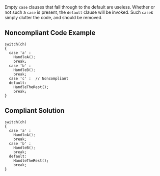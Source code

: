 
Empty `case` clauses that fall through to the default are useless. Whether or not such a `case` is present, the `default` clause will be invoked. Such `case`s simply clutter the code, and should be removed.

## Noncompliant Code Example


    switch(ch)
    {
      case 'a' :
        HandleA();
        break;
      case 'b' :
        HandleB();
        break;
      case 'c' :  // Noncompliant
      default:
        HandleTheRest();
        break;
    }


## Compliant Solution


    switch(ch)
    {
      case 'a' :
        HandleA();
        break;
      case 'b' :
        HandleB();
        break;
      default:
        HandleTheRest();
        break;
    }


